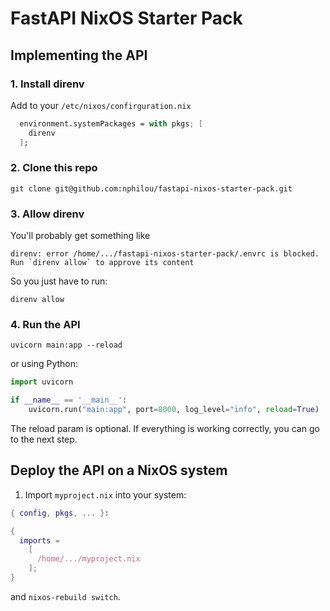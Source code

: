 # FastAPI NixOS Starter Pack

## Implementing the API

### 1. Install direnv

Add to your `/etc/nixos/confirguration.nix`

```nix
  environment.systemPackages = with pkgs; [
    direnv
  ];
```

### 2. Clone this repo

```shell
git clone git@github.com:nphilou/fastapi-nixos-starter-pack.git
```

### 3. Allow direnv

You'll probably get something like
```shell
direnv: error /home/.../fastapi-nixos-starter-pack/.envrc is blocked. Run `direnv allow` to approve its content 
```

So you just have to run:

```shell
direnv allow
```

### 4. Run the API

```shell
uvicorn main:app --reload
```

or using Python:

```python
import uvicorn

if __name__ == '__main__':
    uvicorn.run("main:app", port=8000, log_level="info", reload=True)
```

The reload param is optional. If everything is working correctly, you can go to the next step.

## Deploy the API on a NixOS system

1. Import `myproject.nix` into your system:

```nix
{ config, pkgs, ... }:

{
  imports =
    [
      /home/.../myproject.nix
    ];
}
```

and `nixos-rebuild switch`.